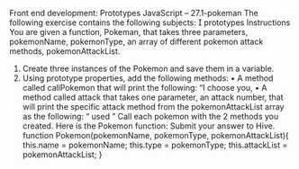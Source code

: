 Front end development: Prototypes
JavaScript – 27.1-pokeman
The following exercise contains the following subjects:
 prototypes
Instructions
You are given a function, Pokeman, that takes three parameters,
pokemonName, pokemonType, an array of different pokemon attack methods,
pokemonAttackList.

1. Create three instances of the Pokemon and save them in a variable.
2. Using prototype properties, add the following methods:
   • A method called callPokemon that will print the following: “I choose
   you, <pokemon name>
   • A method called attack that takes one parameter, an attack number,
   that will print the specific attack method from the pokemonAttackList
   array as the following: “<pokemon name> used <attack method>”
   Call each pokemon with the 2 methods you created.
   Here is the Pokemon function:
   Submit your answer to Hive.
   function Pokemon(pokemonName, pokemonType, pokemonAttackList){
   this.name = pokemonName;
   this.type = pokemonType;
   this.attackList = pokemonAttackList;
   }
